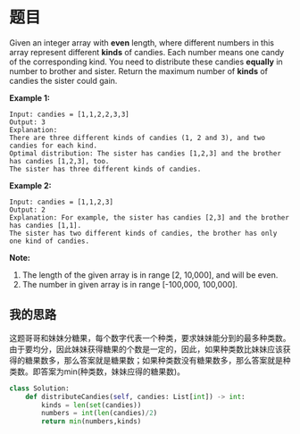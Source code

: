# 题目

Given an integer array with **even** length, where different numbers in this array represent different **kinds** of candies. Each number means one candy of the corresponding kind. You need to distribute these candies **equally** in number to brother and sister. Return the maximum number of **kinds** of candies the sister could gain.

**Example 1:**

```
Input: candies = [1,1,2,2,3,3]
Output: 3
Explanation:
There are three different kinds of candies (1, 2 and 3), and two candies for each kind.
Optimal distribution: The sister has candies [1,2,3] and the brother has candies [1,2,3], too. 
The sister has three different kinds of candies. 
```



**Example 2:**

```
Input: candies = [1,1,2,3]
Output: 2
Explanation: For example, the sister has candies [2,3] and the brother has candies [1,1]. 
The sister has two different kinds of candies, the brother has only one kind of candies. 
```



**Note:**

1. The length of the given array is in range [2, 10,000], and will be even.
2. The number in given array is in range [-100,000, 100,000].

## 我的思路

这题哥哥和妹妹分糖果，每个数字代表一个种类，要求妹妹能分到的最多种类数。由于要均分，因此妹妹获得糖果的个数是一定的，因此，如果种类数比妹妹应该获得的糖果数多，那么答案就是糖果数；如果种类数没有糖果数多，那么答案就是种类数。即答案为min(种类数，妹妹应得的糖果数)。

```python
class Solution:
    def distributeCandies(self, candies: List[int]) -> int:
        kinds = len(set(candies))
        numbers = int(len(candies)/2)
        return min(numbers,kinds)
```



